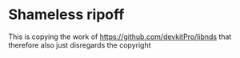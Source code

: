 # Shameless ripoff

This is copying the work of <https://github.com/devkitPro/libnds> that therefore also just disregards the copyright
